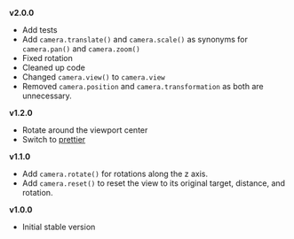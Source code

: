 **v2.0.0**

- Add tests
- Add `camera.translate()` and `camera.scale()` as synonyms for `camera.pan()` and `camera.zoom()`
- Fixed rotation
- Cleaned up code
- Changed `camera.view()` to `camera.view`
- Removed `camera.position` and `camera.transformation` as both are unnecessary.

**v1.2.0**

- Rotate around the viewport center
- Switch to [prettier](https://github.com/prettier/prettier)

**v1.1.0**

- Add `camera.rotate()` for rotations along the z axis.
- Add `camera.reset()` to reset the view to its original target, distance, and rotation.

**v1.0.0**

- Initial stable version
